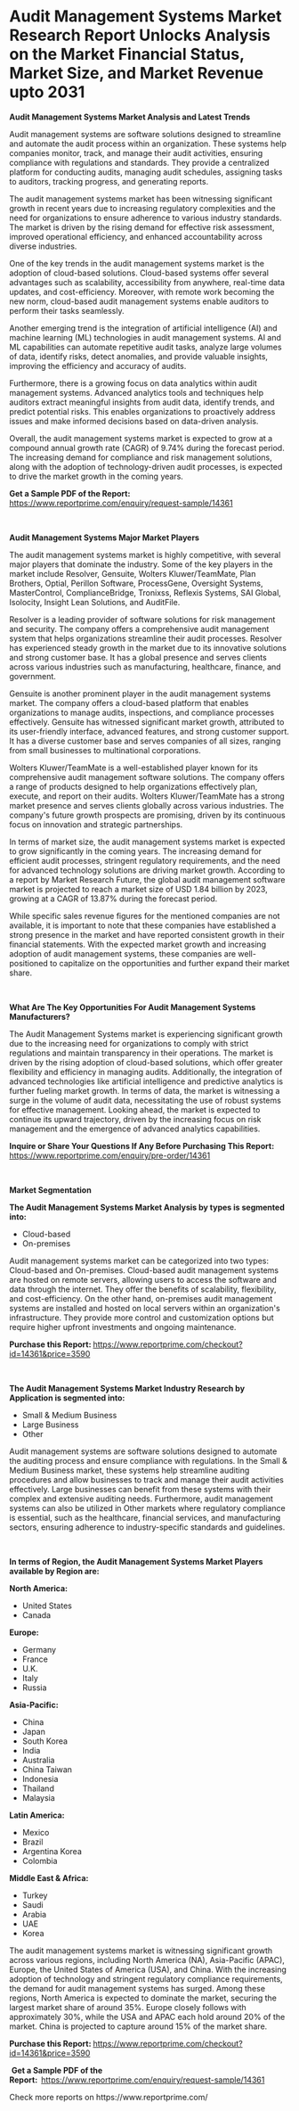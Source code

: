 <p><h1>Audit Management Systems Market Research Report Unlocks Analysis on the Market Financial Status, Market Size, and Market Revenue upto 2031</h1></p><p><strong>Audit Management Systems Market Analysis and Latest Trends</strong></p>
<p><p>Audit management systems are software solutions designed to streamline and automate the audit process within an organization. These systems help companies monitor, track, and manage their audit activities, ensuring compliance with regulations and standards. They provide a centralized platform for conducting audits, managing audit schedules, assigning tasks to auditors, tracking progress, and generating reports.</p><p>The audit management systems market has been witnessing significant growth in recent years due to increasing regulatory complexities and the need for organizations to ensure adherence to various industry standards. The market is driven by the rising demand for effective risk assessment, improved operational efficiency, and enhanced accountability across diverse industries.</p><p>One of the key trends in the audit management systems market is the adoption of cloud-based solutions. Cloud-based systems offer several advantages such as scalability, accessibility from anywhere, real-time data updates, and cost-efficiency. Moreover, with remote work becoming the new norm, cloud-based audit management systems enable auditors to perform their tasks seamlessly.</p><p>Another emerging trend is the integration of artificial intelligence (AI) and machine learning (ML) technologies in audit management systems. AI and ML capabilities can automate repetitive audit tasks, analyze large volumes of data, identify risks, detect anomalies, and provide valuable insights, improving the efficiency and accuracy of audits.</p><p>Furthermore, there is a growing focus on data analytics within audit management systems. Advanced analytics tools and techniques help auditors extract meaningful insights from audit data, identify trends, and predict potential risks. This enables organizations to proactively address issues and make informed decisions based on data-driven analysis.</p><p>Overall, the audit management systems market is expected to grow at a compound annual growth rate (CAGR) of 9.74% during the forecast period. The increasing demand for compliance and risk management solutions, along with the adoption of technology-driven audit processes, is expected to drive the market growth in the coming years.</p></p>
<p><strong>Get a Sample PDF of the Report:&nbsp;</strong> <a href="https://www.reportprime.com/enquiry/request-sample/14361">https://www.reportprime.com/enquiry/request-sample/14361</a></p>
<p>&nbsp;</p>
<p><strong>Audit Management Systems Major Market Players</strong></p>
<p><p>The audit management systems market is highly competitive, with several major players that dominate the industry. Some of the key players in the market include Resolver, Gensuite, Wolters Kluwer/TeamMate, Plan Brothers, Optial, Perillon Software, ProcessGene, Oversight Systems, MasterControl, ComplianceBridge, Tronixss, Reflexis Systems, SAI Global, Isolocity, Insight Lean Solutions, and AuditFile.</p><p>Resolver is a leading provider of software solutions for risk management and security. The company offers a comprehensive audit management system that helps organizations streamline their audit processes. Resolver has experienced steady growth in the market due to its innovative solutions and strong customer base. It has a global presence and serves clients across various industries such as manufacturing, healthcare, finance, and government.</p><p>Gensuite is another prominent player in the audit management systems market. The company offers a cloud-based platform that enables organizations to manage audits, inspections, and compliance processes effectively. Gensuite has witnessed significant market growth, attributed to its user-friendly interface, advanced features, and strong customer support. It has a diverse customer base and serves companies of all sizes, ranging from small businesses to multinational corporations.</p><p>Wolters Kluwer/TeamMate is a well-established player known for its comprehensive audit management software solutions. The company offers a range of products designed to help organizations effectively plan, execute, and report on their audits. Wolters Kluwer/TeamMate has a strong market presence and serves clients globally across various industries. The company's future growth prospects are promising, driven by its continuous focus on innovation and strategic partnerships.</p><p>In terms of market size, the audit management systems market is expected to grow significantly in the coming years. The increasing demand for efficient audit processes, stringent regulatory requirements, and the need for advanced technology solutions are driving market growth. According to a report by Market Research Future, the global audit management software market is projected to reach a market size of USD 1.84 billion by 2023, growing at a CAGR of 13.87% during the forecast period.</p><p>While specific sales revenue figures for the mentioned companies are not available, it is important to note that these companies have established a strong presence in the market and have reported consistent growth in their financial statements. With the expected market growth and increasing adoption of audit management systems, these companies are well-positioned to capitalize on the opportunities and further expand their market share.</p></p>
<p>&nbsp;</p>
<p><strong>What Are The Key Opportunities For Audit Management Systems Manufacturers?</strong></p>
<p><p>The Audit Management Systems market is experiencing significant growth due to the increasing need for organizations to comply with strict regulations and maintain transparency in their operations. The market is driven by the rising adoption of cloud-based solutions, which offer greater flexibility and efficiency in managing audits. Additionally, the integration of advanced technologies like artificial intelligence and predictive analytics is further fueling market growth. In terms of data, the market is witnessing a surge in the volume of audit data, necessitating the use of robust systems for effective management. Looking ahead, the market is expected to continue its upward trajectory, driven by the increasing focus on risk management and the emergence of advanced analytics capabilities.</p></p>
<p><strong>Inquire or Share Your Questions If Any Before Purchasing This Report:</strong> <a href="https://www.reportprime.com/enquiry/pre-order/14361">https://www.reportprime.com/enquiry/pre-order/14361</a></p>
<p>&nbsp;</p>
<p><strong>Market Segmentation</strong></p>
<p><strong>The Audit Management Systems Market Analysis by types is segmented into:</strong></p>
<p><ul><li>Cloud-based</li><li>On-premises</li></ul></p>
<p><p>Audit management systems market can be categorized into two types: Cloud-based and On-premises. Cloud-based audit management systems are hosted on remote servers, allowing users to access the software and data through the internet. They offer the benefits of scalability, flexibility, and cost-efficiency. On the other hand, on-premises audit management systems are installed and hosted on local servers within an organization's infrastructure. They provide more control and customization options but require higher upfront investments and ongoing maintenance.</p></p>
<p><strong>Purchase this Report:&nbsp;</strong><a href="https://www.reportprime.com/checkout?id=14361&price=3590">https://www.reportprime.com/checkout?id=14361&price=3590</a></p>
<p>&nbsp;</p>
<p><strong>The Audit Management Systems Market Industry Research by Application is segmented into:</strong></p>
<p><ul><li>Small & Medium Business</li><li>Large Business</li><li>Other</li></ul></p>
<p><p>Audit management systems are software solutions designed to automate the auditing process and ensure compliance with regulations. In the Small & Medium Business market, these systems help streamline auditing procedures and allow businesses to track and manage their audit activities effectively. Large businesses can benefit from these systems with their complex and extensive auditing needs. Furthermore, audit management systems can also be utilized in Other markets where regulatory compliance is essential, such as the healthcare, financial services, and manufacturing sectors, ensuring adherence to industry-specific standards and guidelines.</p></p>
<p>&nbsp;</p>
<p><strong>In terms of Region, the Audit Management Systems Market Players available by Region are:</strong></p>
<p>
    <p> <strong> North America: </strong>
        <ul>
            <li>United States</li>
            <li>Canada</li>
        </ul>
        </p> 
    <p> <strong> Europe: </strong>
        <ul>
            <li>Germany</li>
            <li>France</li>
            <li>U.K.</li>
            <li>Italy</li>
            <li>Russia</li>
        </ul>
        </p> 
    <p> <strong> Asia-Pacific: </strong>
        <ul>
            <li>China</li>
            <li>Japan</li>
            <li>South Korea</li>
            <li>India</li>
            <li>Australia</li>
            <li>China Taiwan</li>
            <li>Indonesia</li>
            <li>Thailand</li>
            <li>Malaysia</li>
        </ul>
        </p> 
    <p> <strong> Latin America: </strong>
        <ul>
            <li>Mexico</li>
            <li>Brazil</li>
            <li>Argentina Korea</li>
            <li>Colombia</li>
        </ul>
        </p> 
    <p> <strong> Middle East & Africa: </strong>
        <ul>
            <li>Turkey</li>
            <li>Saudi</li>
            <li>Arabia</li>
            <li>UAE</li>
            <li>Korea</li>
        </ul>
    </p>
    </p>
<p><p>The audit management systems market is witnessing significant growth across various regions, including North America (NA), Asia-Pacific (APAC), Europe, the United States of America (USA), and China. With the increasing adoption of technology and stringent regulatory compliance requirements, the demand for audit management systems has surged. Among these regions, North America is expected to dominate the market, securing the largest market share of around 35%. Europe closely follows with approximately 30%, while the USA and APAC each hold around 20% of the market. China is projected to capture around 15% of the market share.</p></p>
<p><strong>Purchase this Report: </strong><a href="https://www.reportprime.com/checkout?id=14361&price=3590">https://www.reportprime.com/checkout?id=14361&price=3590</a></p>
<p>&nbsp;<strong>Get a Sample PDF of the Report:&nbsp;&nbsp;</strong><a href="https://www.reportprime.com/enquiry/request-sample/14361">https://www.reportprime.com/enquiry/request-sample/14361</a></p>
<p><strong></strong></p>
<p>Check more reports on https://www.reportprime.com/</p>